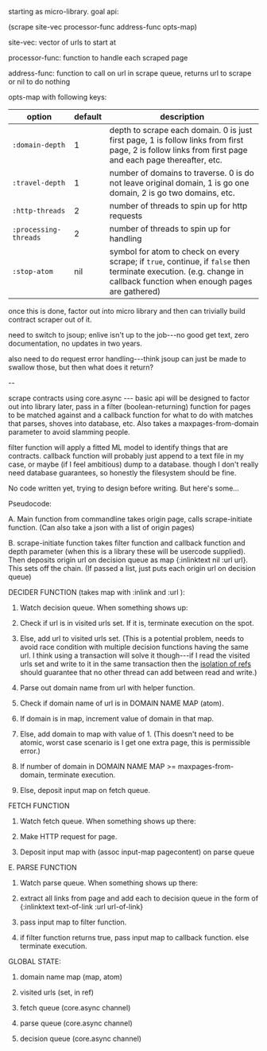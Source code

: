 starting as micro-library.  goal api: 

(scrape site-vec processor-func address-func opts-map)

site-vec: vector of urls to start at

processor-func: function to handle each scraped page

address-func: function to call on url in scrape queue, returns url to scrape or nil to do nothing 

opts-map with following keys: 

option | default | description
--- | --- | ---
`:domain-depth` | 1 | depth to scrape each domain. 0 is just first page, 1 is follow links from first page, 2 is follow links from first page and each page thereafter, etc.
`:travel-depth` | 1 | number of domains to traverse. 0 is do not leave original domain, 1 is go one domain, 2 is go two domains, etc.
`:http-threads` | 2 | number of threads to spin up for http requests
`:processing-threads` | 2 | number of threads to spin up for handling 
`:stop-atom` | nil | symbol for atom to check on every scrape; if `true`, continue, if `false` then terminate execution. (e.g. change in callback function when enough pages are gathered)

once this is done, factor out into micro library and then can trivially build contract scraper out of it.

need to switch to jsoup; enlive isn't up to the job---no good get text, zero documentation, no updates in two years.

also need to do request error handling---think jsoup can just be made to swallow those, but then what does it return?

-- 

scrape contracts using core.async --- basic api will be designed to factor out into library later, pass in a filter (boolean-returning) function for pages to be matched against and a callback function for what to do with matches that parses, shoves into database, etc.  Also takes a maxpages-from-domain parameter to avoid slamming people.  

filter function will apply a fitted ML model to identify things that are contracts.  callback function will probably just append to a text file in my case, or maybe (if I feel ambitious) dump to a database.  though I don't really need database guarantees, so honestly the filesystem should be fine.

No code written yet, trying to design before writing.  But here's some...

Pseudocode: 

A.  Main function from commandline takes origin page, calls scrape-initiate function.  (Can also take a json with a list of origin pages)

B.  scrape-initiate function takes filter function and callback function and depth parameter (when this is a library these will be usercode supplied).  Then deposits origin url on decision queue as map {:inlinktext nil :url url}.  This sets off the chain.  (If passed a list, just puts each origin url on decision queue)

DECIDER FUNCTION (takes map with :inlink and :url ): 

1.  Watch decision queue. When something shows up:

2.  Check if url is in visited urls set.  If it is, terminate execution on the spot.
    
3.  Else, add url to visited urls set. (This is a potential problem, needs to avoid race condition with multiple decision functions having the same url.  I think using a transaction will solve it though---if I read the visited urls set and write to it in the same transaction then the [isolation of refs](https://clojure.org/reference/refs) should guarantee that no other thread can add between read and write.)

4.  Parse out domain name from url with helper function. 

5.  Check if domain name of url is in DOMAIN NAME MAP (atom).

6.  If domain is in map, increment value of domain in that map. 

7.  Else, add domain to map with value of 1.  (This doesn't need to be atomic, worst case scenario is I get one extra page, this is permissible error.)

8.  If number of domain in DOMAIN NAME MAP >= maxpages-from-domain, terminate execution.

9.  Else, deposit input map on fetch queue.
    
FETCH FUNCTION

1.  Watch fetch queue.  When something shows up there: 

2.  Make HTTP request for page.

3.  Deposit input map with (assoc input-map pagecontent) on parse queue

E.  PARSE FUNCTION

1.  Watch parse queue.  When something shows up there:

2.  extract all links from page and add each to decision queue in the form of {:inlinktext text-of-link :url url-of-link}

2.  pass input map to filter function.

3.  if filter function returns true, pass input map to callback function.  else terminate execution.
    
    
GLOBAL STATE:

1.  domain name map (map, atom)

2.  visited urls (set, in ref)

3.  fetch queue (core.async channel)

4.  parse queue (core.async channel)

5.  decision queue (core.async channel)
